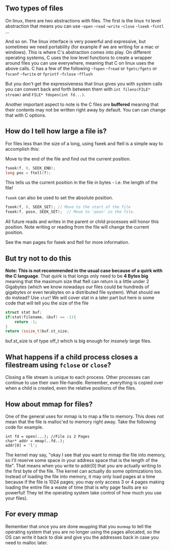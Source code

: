## Two types of files

On linux, there are two abstractions with files. The first is the linux `fd` level abstraction that means you can use
-`open`
-`read`
-`write`
-`close`
-`lseek`
-`fcntl`
...

And so on. The linux interface is very powerful and expressive, but sometimes we need portability (for example if we are writing for a mac or windows). This is where C's abstraction comes into play. On different operating systems, C uses the low level functions to create a wrapper around files you can use everywhere, meaning that C on linux uses the above calls. C has a few of the following
-`fopen`
-`fread` or `fgetc/fgets` or `fscanf`
-`fwrite` or `fprintf`
-`fclose`
-`fflush`

But you don't get the expressiveness that linux gives you with system calls you can convert back and forth between them with `int fileno(FILE* stream)` and `FILE* fdopen(int fd...)`.

Another important aspect to note is the C files are **buffered** meaning that their contents may not be written right away by default. You can can change that with C options.

## How do I tell how large a file is?
For files less than the size of a long, using fseek and ftell is a simple way to accomplish this:

Move to the end of the file and find out the current position.
```C
fseek(f, 0, SEEK_END);
long pos = ftell(f);
```
This tells us the current position in the file in bytes - i.e. the length of the file!

`fseek` can also be used to set the absolute position.
```C
fseek(f, 0, SEEK_SET); // Move to the start of the file 
fseek(f, posn, SEEK_SET);  // Move to 'posn' in the file.
```
All future reads and writes in the parent or child processes will honor this position.
Note writing or reading from the file will change the current position.

See the man pages for fseek and ftell for more information.

## But try not to do this
**Note: This is not recommended in the usual case because of a quirk with the C language**. That quirk is that longs only need to be **4 Bytes big** meaning that the maximum size that ftell can return is a little under 2 Gigabytes (which we know nowadays our files could be hundreds of gigabytes or even terabytes on a distributed file system). What should we do instead? Use `stat`! We will cover stat in a later part but here is some code that will tell you the size of the file
```C
struct stat buf;
if(stat(filename, &buf) == -1){
	return -1;
}
return (ssize_t)buf.st_size;
```
buf.st_size is of type off_t which is big enough for _insanely_ large files.

## What happens if a child process closes a filestream using `fclose` or `close`?
Closing a file stream is unique to each process. Other processes can continue to use their own file-handle. Remember, everything is copied over when a child is created, even the relative positions of the files.

## How about mmap for files?

One of the general uses for mmap is to map a file to memory. This does not mean that the file is malloc'ed to memory right away. Take the following code for example.

```
int fd = open(...); //File is 2 Pages
char* addr = mmap(..fd..);
addr[0] = 'l';
```
The kernel may say, "okay I see that you want to mmap the file into memory, so I'll reserve some space in your address space that is the length of the file". That means when you write to addr[0] that you are actually writing to the first byte of the file. The kernel can actually do some optimizations too. Instead of loading the file into memory, it may only load pages at a time because if the file is 1024 pages; you may only access 3 or 4 pages making loading the entire file a waste of time (that is why page faults are so powerful! They let the operating system take control of how much you use your files).

## For every mmap

Remember that once you are done `mmap`ping that you `munmap` to tell the operating system that you are no longer using the pages allocated, so the OS can write it back to disk and give you the addresses back in case you need to malloc later.


